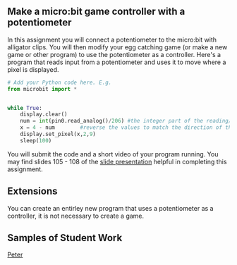 Make a micro:bit game controller with a potentiometer
--------------------
In this assignment you will connect a potentiometer to the micro:bit with alligator clips. You will then modify your egg catching game (or make a new game or other program) to use the potentiometer as a  controller. Here's a program that reads input from a potentiometer and uses it to move where a pixel is displayed.
```python
# Add your Python code here. E.g.
from microbit import *


while True:
    display.clear()
    num = int(pin0.read_analog()/206) #the integer part of the reading/206 range 0 - 4
    x = 4 - num        #reverse the values to match the direction of the potentiometer
    display.set_pixel(x,2,9)
    sleep(100)
```

You will submit the code and a short video of your program running. You may find slides 105 - 108 of the [slide presentation](https://docs.google.com/presentation/d/1aiGcnPn8uoCJdX8p7_qoI3Hh3_KOhUtFeB3Byw0tacA/edit?usp=sharing) helpful in completing this assignment.
  
Extensions
----------
You can create an entirley new program that uses a potentiometer as a controller, it is not necessary to create a game.

Samples of Student Work
----------
[Peter](Peterpotent.gif)   
